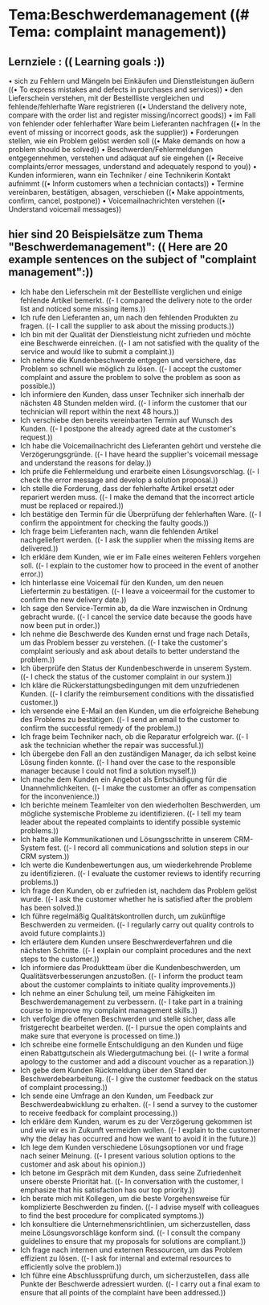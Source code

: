 # Tema:Beschwerdemanagement ((# Tema: complaint management))
## Lernziele : (( Learning goals :))
• sich zu Fehlern und Mängeln bei Einkäufen und Dienstleistungen äußern ((• To express mistakes and defects in purchases and services))
• den Lieferschein verstehen, mit der Bestellliste vergleichen und fehlende/fehlerhafte Ware registrieren ((• Understand the delivery note, compare with the order list and register missing/incorrect goods))
• im Fall von fehlender oder fehlerhafter Ware beim Lieferanten nachfragen ((• In the event of missing or incorrect goods, ask the supplier))
• Forderungen stellen, wie ein Problem gelöst werden soll ((• Make demands on how a problem should be solved))
• Beschwerden/Fehlermeldungen entgegennehmen, verstehen und adäquat auf sie eingehen ((• Receive complaints/error messages, understand and adequately respond to you))
• Kunden informieren, wann ein Techniker / eine Technikerin Kontakt aufnimmt ((• Inform customers when a technician contacts))
• Termine vereinbaren, bestätigen, absagen, verschieben ((• Make appointments, confirm, cancel, postpone))
• Voicemailnachrichten verstehen ((• Understand voicemail messages))
## hier sind 20 Beispielsätze zum Thema "Beschwerdemanagement": (( Here are 20 example sentences on the subject of "complaint management":))
- Ich habe den Lieferschein mit der Bestellliste verglichen und einige fehlende Artikel bemerkt. ((- I compared the delivery note to the order list and noticed some missing items.))
- Ich rufe den Lieferanten an, um nach den fehlenden Produkten zu fragen. ((- I call the supplier to ask about the missing products.))
- Ich bin mit der Qualität der Dienstleistung nicht zufrieden und möchte eine Beschwerde einreichen. ((- I am not satisfied with the quality of the service and would like to submit a complaint.))
- Ich nehme die Kundenbeschwerde entgegen und versichere, das Problem so schnell wie möglich zu lösen. ((- I accept the customer complaint and assure the problem to solve the problem as soon as possible.))
- Ich informiere den Kunden, dass unser Techniker sich innerhalb der nächsten 48 Stunden melden wird. ((- I inform the customer that our technician will report within the next 48 hours.))
- Ich verschiebe den bereits vereinbarten Termin auf Wunsch des Kunden. ((- I postpone the already agreed date at the customer's request.))
- Ich habe die Voicemailnachricht des Lieferanten gehört und verstehe die Verzögerungsgründe. ((- I have heard the supplier's voicemail message and understand the reasons for delay.))
- Ich prüfe die Fehlermeldung und erarbeite einen Lösungsvorschlag. ((- I check the error message and develop a solution proposal.))
- Ich stelle die Forderung, dass der fehlerhafte Artikel ersetzt oder repariert werden muss. ((- I make the demand that the incorrect article must be replaced or repaired.))
- Ich bestätige den Termin für die Überprüfung der fehlerhaften Ware. ((- I confirm the appointment for checking the faulty goods.))
- Ich frage beim Lieferanten nach, wann die fehlenden Artikel nachgeliefert werden. ((- I ask the supplier when the missing items are delivered.))
- Ich erkläre dem Kunden, wie er im Falle eines weiteren Fehlers vorgehen soll. ((- I explain to the customer how to proceed in the event of another error.))
- Ich hinterlasse eine Voicemail für den Kunden, um den neuen Liefertermin zu bestätigen. ((- I leave a voiceermail for the customer to confirm the new delivery date.))
- Ich sage den Service-Termin ab, da die Ware inzwischen in Ordnung gebracht wurde. ((- I cancel the service date because the goods have now been put in order.))
- Ich nehme die Beschwerde des Kunden ernst und frage nach Details, um das Problem besser zu verstehen. ((- I take the customer's complaint seriously and ask about details to better understand the problem.))
- Ich überprüfe den Status der Kundenbeschwerde in unserem System. ((- I check the status of the customer complaint in our system.))
- Ich kläre die Rückerstattungsbedingungen mit dem unzufriedenen Kunden. ((- I clarify the reimbursement conditions with the dissatisfied customer.))
- Ich versende eine E-Mail an den Kunden, um die erfolgreiche Behebung des Problems zu bestätigen. ((- I send an email to the customer to confirm the successful remedy of the problem.))
- Ich frage beim Techniker nach, ob die Reparatur erfolgreich war. ((- I ask the technician whether the repair was successful.))
- Ich übergebe den Fall an den zuständigen Manager, da ich selbst keine Lösung finden konnte. ((- I hand over the case to the responsible manager because I could not find a solution myself.))
- Ich mache dem Kunden ein Angebot als Entschädigung für die Unannehmlichkeiten. ((- I make the customer an offer as compensation for the inconvenience.))
- Ich berichte meinem Teamleiter von den wiederholten Beschwerden, um mögliche systemische Probleme zu identifizieren. ((- I tell my team leader about the repeated complaints to identify possible systemic problems.))
- Ich halte alle Kommunikationen und Lösungsschritte in unserem CRM-System fest. ((- I record all communications and solution steps in our CRM system.))
- Ich werte die Kundenbewertungen aus, um wiederkehrende Probleme zu identifizieren. ((- I evaluate the customer reviews to identify recurring problems.))
- Ich frage den Kunden, ob er zufrieden ist, nachdem das Problem gelöst wurde. ((- I ask the customer whether he is satisfied after the problem has been solved.))
- Ich führe regelmäßig Qualitätskontrollen durch, um zukünftige Beschwerden zu vermeiden. ((- I regularly carry out quality controls to avoid future complaints.))
- Ich erläutere dem Kunden unsere Beschwerdeverfahren und die nächsten Schritte. ((- I explain our complaint procedures and the next steps to the customer.))
- Ich informiere das Produktteam über die Kundenbeschwerden, um Qualitätsverbesserungen anzustoßen. ((- I inform the product team about the customer complaints to initiate quality improvements.))
- Ich nehme an einer Schulung teil, um meine Fähigkeiten im Beschwerdemanagement zu verbessern. ((- I take part in a training course to improve my complaint management skills.))
- Ich verfolge die offenen Beschwerden und stelle sicher, dass alle fristgerecht bearbeitet werden. ((- I pursue the open complaints and make sure that everyone is processed on time.))
- Ich schreibe eine formelle Entschuldigung an den Kunden und füge einen Rabattgutschein als Wiedergutmachung bei. ((- I write a formal apology to the customer and add a discount voucher as a reparation.))
- Ich gebe dem Kunden Rückmeldung über den Stand der Beschwerdebearbeitung. ((- I give the customer feedback on the status of complaint processing.))
- Ich sende eine Umfrage an den Kunden, um Feedback zur Beschwerdeabwicklung zu erhalten. ((- I send a survey to the customer to receive feedback for complaint processing.))
- Ich erkläre dem Kunden, warum es zu der Verzögerung gekommen ist und wie wir es in Zukunft vermeiden wollen. ((- I explain to the customer why the delay has occurred and how we want to avoid it in the future.))
- Ich lege dem Kunden verschiedene Lösungsoptionen vor und frage nach seiner Meinung. ((- I present various solution options to the customer and ask about his opinion.))
- Ich betone im Gespräch mit dem Kunden, dass seine Zufriedenheit unsere oberste Priorität hat. ((- In conversation with the customer, I emphasize that his satisfaction has our top priority.))
- Ich berate mich mit Kollegen, um die beste Vorgehensweise für komplizierte Beschwerden zu finden. ((- I advise myself with colleagues to find the best procedure for complicated symptoms.))
- Ich konsultiere die Unternehmensrichtlinien, um sicherzustellen, dass meine Lösungsvorschläge konform sind. ((- I consult the company guidelines to ensure that my proposals for solutions are compliant.))
- Ich frage nach internen und externen Ressourcen, um das Problem effizient zu lösen. ((- I ask for internal and external resources to efficiently solve the problem.))
- Ich führe eine Abschlussprüfung durch, um sicherzustellen, dass alle Punkte der Beschwerde adressiert wurden. ((- I carry out a final exam to ensure that all points of the complaint have been addressed.))
